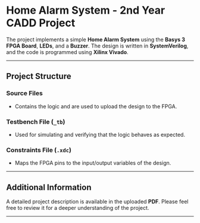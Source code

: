 # Home Alarm System - 2nd Year CADD Project

The project implements a simple **Home Alarm System** using the **Basys 3 FPGA Board**, **LEDs**, and a **Buzzer**. The design is written in **SystemVerilog**, and the code is programmed using **Xilinx Vivado**.

---

## Project Structure

### Source Files
- Contains the logic and are used to upload the design to the FPGA.

### Testbench File (`_tb`)
- Used for simulating and verifying that the logic behaves as expected.

### Constraints File (`.xdc`)
- Maps the FPGA pins to the input/output variables of the design.

---

## Additional Information

A detailed project description is available in the uploaded **PDF**. Please feel free to review it for a deeper understanding of the project.

---


